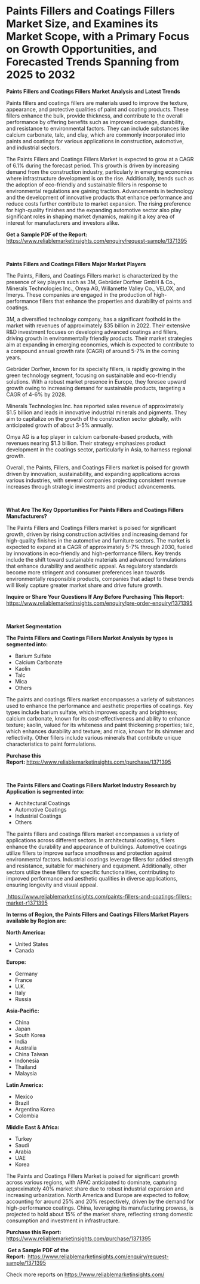 <p><h1>Paints Fillers and Coatings Fillers Market Size, and Examines its Market Scope, with a Primary Focus on Growth Opportunities, and Forecasted Trends Spanning from 2025 to 2032</h1></p><p><strong>Paints Fillers and Coatings Fillers Market Analysis and Latest Trends</strong></p>
<p><p>Paints fillers and coatings fillers are materials used to improve the texture, appearance, and protective qualities of paint and coating products. These fillers enhance the bulk, provide thickness, and contribute to the overall performance by offering benefits such as improved coverage, durability, and resistance to environmental factors. They can include substances like calcium carbonate, talc, and clay, which are commonly incorporated into paints and coatings for various applications in construction, automotive, and industrial sectors.</p><p>The Paints Fillers and Coatings Fillers Market is expected to grow at a CAGR of 6.1% during the forecast period. This growth is driven by increasing demand from the construction industry, particularly in emerging economies where infrastructure development is on the rise. Additionally, trends such as the adoption of eco-friendly and sustainable fillers in response to environmental regulations are gaining traction. Advancements in technology and the development of innovative products that enhance performance and reduce costs further contribute to market expansion. The rising preference for high-quality finishes and the expanding automotive sector also play significant roles in shaping market dynamics, making it a key area of interest for manufacturers and investors alike.</p></p>
<p><strong>Get a Sample PDF of the Report:&nbsp;</strong> <a href="https://www.reliablemarketinsights.com/enquiry/request-sample/1371395?utm_campaign=3005&utm_medium=2&utm_source=Github&utm_content=ia&utm_term=22032025&utm_id=paints-fillers-and-coatings-fillers">https://www.reliablemarketinsights.com/enquiry/request-sample/1371395</a></p>
<p>&nbsp;</p>
<p><strong>Paints Fillers and Coatings Fillers Major Market Players</strong></p>
<p><p>The Paints, Fillers, and Coatings Fillers market is characterized by the presence of key players such as 3M, Gebrüder Dorfner GmbH & Co., Minerals Technologies Inc., Omya AG, Willamette Valley Co., VELOX, and Imerys. These companies are engaged in the production of high-performance fillers that enhance the properties and durability of paints and coatings.</p><p>3M, a diversified technology company, has a significant foothold in the market with revenues of approximately $35 billion in 2022. Their extensive R&D investment focuses on developing advanced coatings and fillers, driving growth in environmentally friendly products. Their market strategies aim at expanding in emerging economies, which is expected to contribute to a compound annual growth rate (CAGR) of around 5-7% in the coming years.</p><p>Gebrüder Dorfner, known for its specialty fillers, is rapidly growing in the green technology segment, focusing on sustainable and eco-friendly solutions. With a robust market presence in Europe, they foresee upward growth owing to increasing demand for sustainable products, targeting a CAGR of 4-6% by 2028.</p><p>Minerals Technologies Inc. has reported sales revenue of approximately $1.5 billion and leads in innovative industrial minerals and pigments. They aim to capitalize on the growth of the construction sector globally, with anticipated growth of about 3-5% annually.</p><p>Omya AG is a top player in calcium carbonate-based products, with revenues nearing $1.3 billion. Their strategy emphasizes product development in the coatings sector, particularly in Asia, to harness regional growth.</p><p>Overall, the Paints, Fillers, and Coatings Fillers market is poised for growth driven by innovation, sustainability, and expanding applications across various industries, with several companies projecting consistent revenue increases through strategic investments and product advancements.</p></p>
<p>&nbsp;</p>
<p><strong>What Are The Key Opportunities For Paints Fillers and Coatings Fillers Manufacturers?</strong></p>
<p><p>The Paints Fillers and Coatings Fillers market is poised for significant growth, driven by rising construction activities and increasing demand for high-quality finishes in the automotive and furniture sectors. The market is expected to expand at a CAGR of approximately 5-7% through 2030, fueled by innovations in eco-friendly and high-performance fillers. Key trends include the shift toward sustainable materials and advanced formulations that enhance durability and aesthetic appeal. As regulatory standards become more stringent and consumer preferences lean towards environmentally responsible products, companies that adapt to these trends will likely capture greater market share and drive future growth.</p></p>
<p><strong>Inquire or Share Your Questions If Any Before Purchasing This Report:</strong> <a href="https://www.reliablemarketinsights.com/enquiry/pre-order-enquiry/1371395?utm_campaign=3005&utm_medium=2&utm_source=Github&utm_content=ia&utm_term=22032025&utm_id=paints-fillers-and-coatings-fillers">https://www.reliablemarketinsights.com/enquiry/pre-order-enquiry/1371395</a></p>
<p>&nbsp;</p>
<p><strong>Market Segmentation</strong></p>
<p><strong>The Paints Fillers and Coatings Fillers Market Analysis by types is segmented into:</strong></p>
<p><ul><li>Barium Sulfate</li><li>Calcium Carbonate</li><li>Kaolin</li><li>Talc</li><li>Mica</li><li>Others</li></ul></p>
<p><p>The paints and coatings fillers market encompasses a variety of substances used to enhance the performance and aesthetic properties of coatings. Key types include barium sulfate, which improves opacity and brightness; calcium carbonate, known for its cost-effectiveness and ability to enhance texture; kaolin, valued for its whiteness and paint thickening properties; talc, which enhances durability and texture; and mica, known for its shimmer and reflectivity. Other fillers include various minerals that contribute unique characteristics to paint formulations.</p></p>
<p><strong>Purchase this Report:&nbsp;</strong><a href="https://www.reliablemarketinsights.com/purchase/1371395?utm_campaign=3005&utm_medium=2&utm_source=Github&utm_content=ia&utm_term=22032025&utm_id=paints-fillers-and-coatings-fillers">https://www.reliablemarketinsights.com/purchase/1371395</a></p>
<p>&nbsp;</p>
<p><strong>The Paints Fillers and Coatings Fillers Market Industry Research by Application is segmented into:</strong></p>
<p><ul><li>Architectural Coatings</li><li>Automotive Coatings</li><li>Industrial Coatings</li><li>Others</li></ul></p>
<p><p>The paints fillers and coatings fillers market encompasses a variety of applications across different sectors. In architectural coatings, fillers enhance the durability and appearance of buildings. Automotive coatings utilize fillers to improve surface smoothness and protection against environmental factors. Industrial coatings leverage fillers for added strength and resistance, suitable for machinery and equipment. Additionally, other sectors utilize these fillers for specific functionalities, contributing to improved performance and aesthetic qualities in diverse applications, ensuring longevity and visual appeal.</p></p>
<p><a href="https://www.reliablemarketinsights.com/paints-fillers-and-coatings-fillers-market-r1371395?utm_campaign=3005&utm_medium=2&utm_source=Github&utm_content=ia&utm_term=22032025&utm_id=paints-fillers-and-coatings-fillers">&nbsp;https://www.reliablemarketinsights.com/paints-fillers-and-coatings-fillers-market-r1371395</a></p>
<p><strong>In terms of Region, the Paints Fillers and Coatings Fillers Market Players available by Region are:</strong></p>
<p>
    <p> <strong> North America: </strong>
        <ul>
            <li>United States</li>
            <li>Canada</li>
        </ul>
        </p> 
    <p> <strong> Europe: </strong>
        <ul>
            <li>Germany</li>
            <li>France</li>
            <li>U.K.</li>
            <li>Italy</li>
            <li>Russia</li>
        </ul>
        </p> 
    <p> <strong> Asia-Pacific: </strong>
        <ul>
            <li>China</li>
            <li>Japan</li>
            <li>South Korea</li>
            <li>India</li>
            <li>Australia</li>
            <li>China Taiwan</li>
            <li>Indonesia</li>
            <li>Thailand</li>
            <li>Malaysia</li>
        </ul>
        </p> 
    <p> <strong> Latin America: </strong>
        <ul>
            <li>Mexico</li>
            <li>Brazil</li>
            <li>Argentina Korea</li>
            <li>Colombia</li>
        </ul>
        </p> 
    <p> <strong> Middle East & Africa: </strong>
        <ul>
            <li>Turkey</li>
            <li>Saudi</li>
            <li>Arabia</li>
            <li>UAE</li>
            <li>Korea</li>
        </ul>
    </p>
    </p>
<p><p>The Paints and Coatings Fillers Market is poised for significant growth across various regions, with APAC anticipated to dominate, capturing approximately 40% market share due to robust industrial expansion and increasing urbanization. North America and Europe are expected to follow, accounting for around 25% and 20% respectively, driven by the demand for high-performance coatings. China, leveraging its manufacturing prowess, is projected to hold about 15% of the market share, reflecting strong domestic consumption and investment in infrastructure.</p></p>
<p><strong>Purchase this Report: </strong><a href="https://www.reliablemarketinsights.com/purchase/1371395?utm_campaign=3005&utm_medium=2&utm_source=Github&utm_content=ia&utm_term=22032025&utm_id=paints-fillers-and-coatings-fillers">https://www.reliablemarketinsights.com/purchase/1371395</a></p>
<p>&nbsp;<strong>Get a Sample PDF of the Report:&nbsp;&nbsp;</strong><a href="https://www.reliablemarketinsights.com/enquiry/request-sample/1371395?utm_campaign=3005&utm_medium=2&utm_source=Github&utm_content=ia&utm_term=22032025&utm_id=paints-fillers-and-coatings-fillers">https://www.reliablemarketinsights.com/enquiry/request-sample/1371395</a></p>
<p><strong></strong></p>
<p>Check more reports on <a href="https://www.reliablemarketinsights.com/?utm_campaign=3005&utm_medium=2&utm_source=Github&utm_content=ia&utm_term=22032025&utm_id=paints-fillers-and-coatings-fillers">https://www.reliablemarketinsights.com/</a></p>